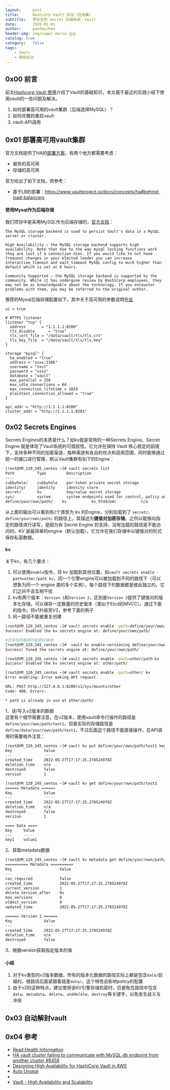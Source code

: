```yaml
---
layout:     post
title:      Hashcorp Vault 实战（应用篇）
subtitle:   更安全的 Secret 存储系统：Vault
date:       2020-01-03
author:     pandaychen
header-img: img/super-mario.jpg
catalog: true
category:   false
tags:
    - Vault
    - 网络安全
---
```


## 0x00 前言

前文[Hashcorp Vault 使用](https://pandaychen.github.io/2020/01/03/A-HASHCORP-VAULT-INTRO/)介绍了Vault的基础知识，本文基于最近的实践小结下使用vault的一些问题及解决。

1.  如何部署高可用的vault集群（后端选择MySQL）？
2.  如何优雅的重启vault
3.  vault-API调用


##  0x01    部署高可用vault集群
官方文档提供了HA的[部署方案](https://www.vaultproject.io/docs/concepts/ha)，有两个地方都需要考虑：
-   服务的高可用
-   存储的高可用

官方给出了如下文档，供参考：
-   基于LB的部署：https://www.vaultproject.io/docs/concepts/ha#behind-load-balancers


####   使用Mysql作为后端存储
我们项目中是采用MySQL作为后端存储的，[官方文档](https://www.vaultproject.io/docs/configuration/storage/mysql#mysql-examples)：

```text
The MySQL storage backend is used to persist Vault's data in a MySQL server or cluster.

High Availability – the MySQL storage backend supports high availability. Note that due to the way mysql locking functions work they are lost if a connection dies. If you would like to not have frequent changes in your elected leader you can increase interactive_timeout and wait_timeout MySQL config to much higher than default which is set at 8 hours.

Community Supported – the MySQL storage backend is supported by the community. While it has undergone review by HashiCorp employees, they may not be as knowledgeable about the technology. If you encounter problems with them, you may be referred to the original author.
```

推荐的Mysql后端存储配置如下，其中关于高可用的参数说明在[此](https://www.vaultproject.io/docs/configuration/storage/mysql#mysql-examples)
```text
ui = true

# HTTPS listener
listener "tcp" {
  address       = "1.1.1.1:8200"
  tls_disable      = "true"
  tls_cert_file = "/data/vault/tls/tls.crt"
  tls_key_file  = "/data/vault/tls/tls.key"
}

storage "mysql" {
  ha_enabled = "true"
  address = "xxxx:3306"
  username = "test"
  password = "xxxx"
  database = "vault"
  max_parallel = 256
  max_idle_connections = 64
  max_connection_lifetime = 1024
  plaintext_connection_allowed = "true"
}
 
api_addr = "http://1.1.1.1:8200"
cluster_addr = "http://1.1.1.1:8201"
```

##  0x02    Secrets Engines
Secrets Engines的本质是什么？如kv就是常用的一种Secrets Engine。Secret Engine 就是体现了Vault系统的可插拔性。它允许在保持 Vault 核心稳定的前提下，支持多种不同的加密渠道，每种渠道有各自的优点和适用范围，同时能够通过统一的接口进行管理，默认Vault集群有如下的Engine：

```bash
[root@VM_120_245_centos ~]# vault secrets list
Path          Type         Description
----          ----         -----------
cubbyhole/    cubbyhole    per-token private secret storage
identity/     identity     identity store
secret/       kv           key/value secret storage
sys/          system       system endpoints used for control, policy and debugging
define/your/own/path/    kv           kv_97d4cb4c           n/a
```

从上面的输出可以看到有`2`个类型为 kv 的Engine，分别加载到了 `secret/`、`define/your/own/path/` 的路径上，其描述为**键值对加密存储**。之所以能够向指定的路径进行读写，是因为有 Secret Engine 的支持，没有加载的路径是不能访问的。KV 是最简单的engine（默认加载），它允许在我们存储中以键值对的形式保存私密数据。


####    kv
关于kv，有几个要点：
1.  可以使用`enable`指令，将 kv 加载到其他位置，如`vault secrets enable -path=other/path kv`，同一个引擎engine可以被加载到不同的路径下（可以想象为同一个 engine 类的多个实例），每个路径下的数据都是彼此独立的，它们之间不会互相干扰
2.  kv有两个版本：`Version 1`和`Version 2`，区别是`Version 2`提供了键值对的版本化存储，可以保存一定数量的历史版本（类似于Etcd的MVCC）。通过下面的指令，将v1升级至V2，参考下面的例子
3.  同一路径不能被重复创建


```bash
[root@VM_120_245_centos ~]# vault secrets enable -path=define/your/own/path kv
Success! Enabled the kv secrets engine at: define/your/own/path/

#已存在的路径升级至V2版本
[root@VM_120_245_centos ~]#  vault kv enable-versioning define/your/own/path/ 
Success! Tuned the secrets engine at: define/your/own/path/

[root@VM_120_245_centos ~]# vault secrets enable -path=other/path kv
Success! Enabled the kv secrets engine at: other/path/

[root@VM_120_245_centos ~]# vault secrets enable -path=other/ kv
Error enabling: Error making API request.

URL: POST http://127.0.0.1:8200/v1/sys/mounts/other
Code: 400. Errors:

* path is already in use at other/path/
```

1、读/写入v2版本的数据<br>
这里有个细节需要注意，在v2版本，使用vault命令行操作的路径是`define/your/own/path/test1`，但是实际的存储路径是`define/data/your/own/path/test1`，不过后面这个路径不能直接操作，在API调用时需要格外注意：

```bash
[root@VM_120_245_centos ~]# vault kv put define/your/own/path/test1 key1=value1
Key              Value
---              -----
created_time     2022-05-27T17:17:25.278524978Z
deletion_time    n/a
destroyed        false
version          1

[root@VM_120_245_centos ~]# vault kv get define/your/own/path/test1 
====== Metadata ======
Key              Value
---              -----
created_time     2022-05-27T17:17:25.278524978Z
deletion_time    n/a
destroyed        false
version          1

==== Data ====
Key     Value
---     -----
key1    value1
```

2、获取metadata数据<br>
```bash
[root@VM_120_245_centos ~]# vault kv metadata get define/your/own/path/test1 
========== Metadata ==========
Key                     Value
---                     -----
cas_required            false
created_time            2022-05-27T17:17:25.278524978Z
current_version         1
delete_version_after    0s
max_versions            0
oldest_version          0
updated_time            2022-05-27T17:17:25.278524978Z

====== Version 1 ======
Key              Value
---              -----
created_time     2022-05-27T17:17:25.278524978Z
deletion_time    n/a
destroyed        false
```

3、根据version获取指定版本的值<br>

####    小结
1.  对于kv类型的v2版本数据，所有的版本化数据的路径实际上都是包含`data/`前缀的，根路径后面紧跟着就是`data/`，这个特性会影响policy的配置
2.  由于v2的这种特点，建议使用该KV引擎存储机密时，应避免在路径中包含`data`、`metadata`、`delete`、`unddelete`、`destroy`等关键字，以免发生歧义与冲突


##  0x03    自动解封vault

## 0x04 参考

- [Read Health Information](https://www.vaultproject.io/api-docs/system/health)
- [HA vault cluster failing to communicate with MySQL db endpoint from another cluster #8458](https://github.com/hashicorp/vault/issues/8458)
- [Designing High Availability for HashiCorp Vault in AWS](https://www.ahead.com/resources/designing-high-availability-for-hashicorp-vault-in-aws/)
- [Auto Unseal](https://github.com/hashicorp/vault/blob/main/website/content/docs/concepts/seal.mdx#auto-unseal)
- [](https://groups.google.com/g/vault-tool/c/E9wLwBUkYsM)
- [Vault - High Availability and Scalability](https://blogs.halodoc.io/vault-high-availability-and-scalability-2/)